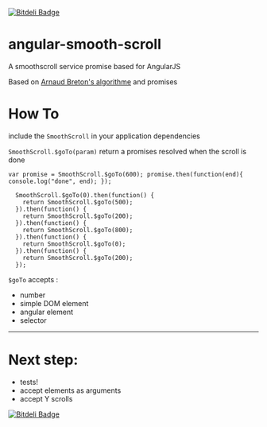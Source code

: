 [![Bitdeli Badge](https://d2weczhvl823v0.cloudfront.net/onesime/angular-smooth-scroll/trend.png)](https://bitdeli.com/free "Bitdeli Badge")

angular-smooth-scroll
=====================

A smoothscroll service promise based for AngularJS

Based on [Arnaud Breton's algorithme](https://github.com/arnaudbreton/angular-smoothscroll) and promises

How To
======

include the ```SmoothScroll``` in your application dependencies

```SmoothScroll.$goTo(param)``` return a promises resolved when the scroll is done

``
  var promise = SmoothScroll.$goTo(600);
  promise.then(function(end){
    console.log("done", end);
  });
``

```
  SmoothScroll.$goTo(0).then(function() {
    return SmoothScroll.$goTo(500);
  }).then(function() {
    return SmoothScroll.$goTo(200);
  }).then(function() {
    return SmoothScroll.$goTo(800);
  }).then(function() {
    return SmoothScroll.$goTo(0);
  }).then(function() {
    return SmoothScroll.$goTo(200);
  });
```

``$goTo`` accepts :
  * number
  * simple DOM element
  * angular element
  * selector

---------

Next step:
=======
* tests!
* accept elements as arguments
* accept Y scrolls


[![Bitdeli Badge](https://d2weczhvl823v0.cloudfront.net/onesime/angular-smooth-scroll/trend.png)](https://bitdeli.com/free "Bitdeli Badge")

